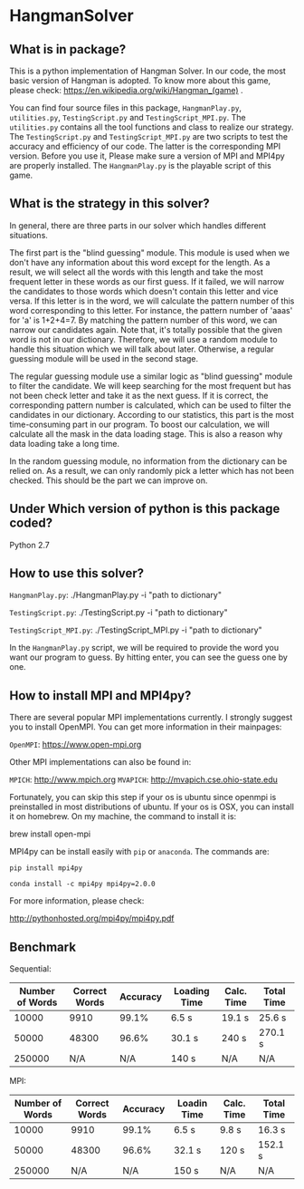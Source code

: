 # HangmanSolver

## What is in package?

This is a python implementation of Hangman Solver. In our code, the most basic version of Hangman is adopted. To know more about this game, please check: https://en.wikipedia.org/wiki/Hangman_(game) .

You can find four source files in this package, `HangmanPlay.py`, `utilities.py`, `TestingScript.py` and `TestingScript_MPI.py`. The `utilities.py` contains all the tool functions and class to realize our strategy. The `TestingScript.py` and `TestingScript_MPI.py` are two scripts to test the accuracy and efficiency of our code. The latter is the corresponding MPI version. Before you use it, Please make sure a version of MPI and MPI4py are properly installed. The `HangmanPlay.py` is the playable script of this game.

## What is the strategy in this solver?
In general, there are three parts in our solver which handles different situations.

The first part is the "blind guessing" module. This module is used when we don't have any information about this word except for the length. As a result, we will select all the words with this length and take the most frequent letter in these words as our first guess. If it failed, we will narrow the candidates to those words which doesn't contain this letter and vice versa. If this letter is in the word, we will calculate the pattern number of this word corresponding to this letter. For instance, the pattern number of 'aaas' for 'a' is 1+2+4=7. By matching the pattern number of this word, we can narrow our candidates again. Note that, it's totally possible that the given word is not in our dictionary. Therefore, we will use a random module to handle this situation which we will talk about later. Otherwise, a regular guessing module will be used in the second stage.

The regular guessing module use a similar logic as "blind guessing" module to filter the candidate. We will keep searching for the most frequent but has not been check letter and take it as the next guess. If it is correct, the corresponding pattern number is calculated, which can be used to filter the candidates in our dictionary. According to our statistics, this part is the most time-consuming part in our program. To boost our calculation, we will calculate all the mask in the data loading stage. This is also a reason why data loading take a long time.

In the random guessing module, no information from the dictionary can be relied on. As a result, we can only randomly pick a letter which has not been checked. This should be the part we can improve on.

## Under Which version of python is this package coded?
Python 2.7

## How to use this solver?
`HangmanPlay.py`: ./HangmanPlay.py -i "path to dictionary"

`TestingScript.py`: ./TestingScript.py -i "path to dictionary"

`TestingScript_MPI.py`: ./TestingScript_MPI.py -i "path to dictionary"

In the `HangmanPlay.py` script, we will be required to provide the word you want our program to guess. By hitting enter, you can see the guess one by one.

## How to install MPI and MPI4py?
There are several popular MPI implementations currently. I strongly suggest you to install OpenMPI. You can get more information in their mainpages:

`OpenMPI`: https://www.open-mpi.org

Other MPI implementations can also be found in:

`MPICH`: http://www.mpich.org
`MVAPICH`: http://mvapich.cse.ohio-state.edu

Fortunately, you can skip this step if your os is ubuntu since openmpi is preinstalled in most distributions of ubuntu. If your os is OSX, you can install it on homebrew. On my machine, the command to install it is:

brew install open-mpi

MPI4py can be install easily with `pip` or `anaconda`. The commands are:

`pip install mpi4py`

`conda install -c mpi4py mpi4py=2.0.0`

For more information, please check:

http://pythonhosted.org/mpi4py/mpi4py.pdf

## Benchmark
Sequential:

|Number of Words| Correct Words | Accuracy | Loading Time| Calc. Time|Total Time|
|---------------|-----------|----------|-----|----|----|
|10000|9910|99.1%|6.5 s|19.1 s|25.6 s|
|50000|48300|96.6%|30.1 s|240 s| 270.1 s|
|250000|N/A|N/A|140 s|N/A| N/A|

MPI:

|Number of Words| Correct Words | Accuracy | Loadin Time| Calc. Time|Total Time|
|---------------|-----------|----------|-----|----|----|
|10000|9910|99.1%|6.5 s|9.8 s|16.3 s|
|50000|48300|96.6%|32.1 s|120 s| 152.1 s|
|250000|N/A|N/A|150 s|N/A| N/A|
